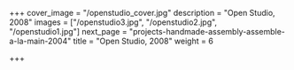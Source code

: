 +++
cover_image = "/openstudio_cover.jpg"
description = "Open Studio, 2008"
images = ["/openstudio3.jpg", "/openstudio2.jpg", "/openstudio1.jpg"]
next_page = "projects-handmade-assembly-assemble-a-la-main-2004"
title = "Open Studio, 2008"
weight = 6

+++
